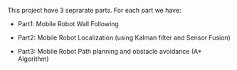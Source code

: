 
This project have 3 seprarate parts. For each part we have:

- Part1: Mobile Robot Wall Following

- Part2: Mobile Robot Localization (using Kalman filter and Sensor Fusion)

- Part3: Mobile Robot Path planning and obstacle avoidance (A* Algorithm)
